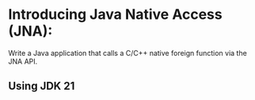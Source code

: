 # Introducing Java Native Access (JNA):
Write a Java application that calls a C/C++ native foreign function via the JNA API.

## Using JDK 21
